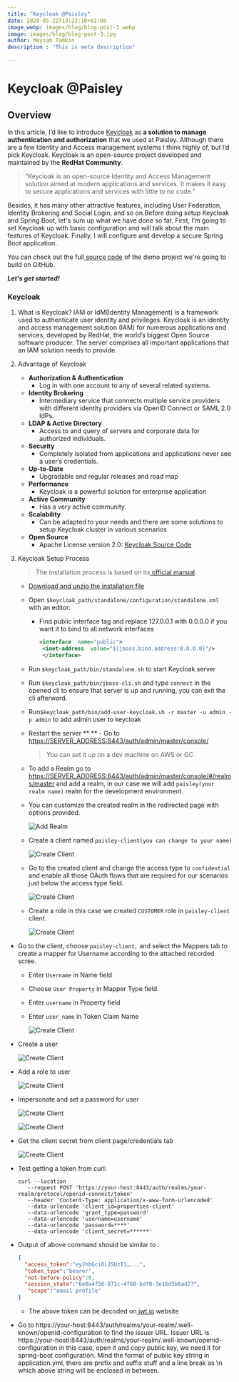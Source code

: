 ```yaml
---
title: "Keycloak @Paisley"
date: 2020-05-22T13:23:10+01:00
image_webp: images/blog/blog-post-3.webp
image: images/blog/blog-post-3.jpg
author: Meysam Tamkin
description : "This is meta description"

---
```

# Keycloak @Paisley

## Overview

In this article, I’d like to introduce [Keycloak](https://www.keycloak.org/) as **a solution to manage authentication and authorization** that we used at Paisley. Although there are a few Identity and Access management systems I think highly of, but I’d pick Keycloak.
Keycloak is an open-source project developed and maintained by the **RedHat Community**.

> “Keycloak is an open-source Identity and Access Management solution
> aimed at modern applications and services. It makes it easy to secure
> applications and services with little to no code.”

Besides, it has many other attractive features, including User Federation, Identity Brokering and Social Login, and so on.Before doing setup Keycloak and Spring Boot, let's sum up what we have done so far.
First, I’m going to set Keycloak up with basic configuration and will talk about the main features of Keycloak.
Finally, I will configure and develop a secure Spring Boot application.

You can check out the full[ source code](https://github.com/Paisley-Digital/genesis) of the demo project we're going to build on GitHub.

***Let's get started!***

  

### Keycloak
 1. What is Keycloak?
	IAM or IdM(Identity Management) is a framework used to authenticate user identity and privileges. Keycloak is an identity and access management solution (IAM) for numerous applications and services, developed by RedHat, the world’s biggest Open Source software producer. The server comprises all important applications that an IAM solution needs to provide.
	
 2. Advantage of Keycloak

	- **Authorization & Authentication**
		 - Log in with one account to any of several related systems.
	- **Identity Brokering**
		- Intermediary service that connects multiple service providers with different identity providers via OpenID Connect or SAML 2.0 IdPs.
	- **LDAP & Active Directory**
		- Access to and query of servers and corporate data for authorized individuals.
	- **Security**
		- Completely isolated from applications and applications never see a user’s credentials.
	 - **Up-to-Date**
		 - Upgradable and regular releases and road map
	 - **Performance**
		 - Keycloak is a powerful solution for enterprise application
	 - **Active Community**
		 - Has a very active community.
	 - **Scalability**
		 - Can be adapted to your needs and there are some solutions to setup Keycloak cluster in various scenarios
	 - **Open Source**
		 - Apache License version 2.0: [Keycloak Source Code](https://github.com/keycloak/keycloak)

 3. Keycloak Setup Process

	> The installation process is based on its[ official manual](https://www.keycloak.org/docs/latest/getting_started/index.html).

	- [Download and unzip the installation file](https://downloads.jboss.org/keycloak/9.0.0/keycloak-9.0.0.zip)

	- Open `$keycloak_path/standalone/configuration/standalone.xml` with an editor:

		- Find public interface tag and replace 127.0.0.1 with 0.0.0.0 if you want it to bind to all network interfaces 
			```xml  
			<interface  name="public">  
			 <inet-address  value="${jboss.bind.address:0.0.0.0}"/>
			 </interface>
			 ```

	- Run `$keycloak_path/bin/standalone.sh` to start Keycloak server

	- Run `$keycloak_path/bin/jboss-cli.sh` and type `connect` in the opened cli to ensure that server is up and running, you can exit the cli afterward.

	-	Run`$keycloak_path/bin/add-user-keycloak.sh -r master -u admin -p admin` to add admin user to keycloak

	- Restart the server
**
**	- Go to[ https://SERVER_ADDRESS:8443/auth/admin/master/console/](https://paisley.digital:8443/auth/admin/master/console/)
		> You can set it up on a dev machine on AWS or GC
	- To add a Realm go to [https://SERVER_ADDRESS:8443/auth/admin/master/console/#/realms/master](https://paisley.digital:8443/auth/admin/master/console/) and add a realm, in our case we will add `paisley(your realm name)` realm for the development environment.

	- You can customize the created realm in the redirected page with options provided.

	    ![Add Realm](/images/blog/keycloak/add-realm.png#blogpost)

    - Create a client named `paisley-client(you can change to your name) `
    
        ![Create Client](/images/blog/keycloak/add-client.png#blogpost)

    - Go to the created client and change the access type to `confidential` and enable all those OAuth flows that are required for our scenarios just below the access type field.
        
        ![Create Client](/images/blog/keycloak/client-setting.png#blogpost)
            
    - Create a role in this case we created `CUSTOMER` role in `paisley-client` client.

        ![Create Client](/images/blog/keycloak/add-roles.png#blogpost)
            
   - Go to the client, choose `paisley-client,` and select the Mappers tab to create a mapper for Username according to the attached recorded scree.	
      - Enter `Username` in Name field
      - Choose `User Property` in Mapper Type field.
      - Enter `username` in Property field
      - Enter `user_name` in Token Claim Name

        ![Create Client](/images/blog/keycloak/mapper-client.png#blogpost)   

   - Create a user 
        
        ![Create Client](/images/blog/keycloak/add-user.png#blogpost)

   - Add a role to user
        
        ![Create Client](/images/blog/keycloak/user-role-mapping.png#blogpost)

   - Impersonate and set a password for user
        
        ![Create Client](/images/blog/keycloak/user-impersonate.png#blogpost)
        
        ![Create Client](/images/blog/keycloak/account-page.png#blogpost)

   - Get the client secret from client page/credentials tab
   
        ![Create Client](/images/blog/keycloak/client-credential.png#blogpost)  
     
   - Test getting a token from curl:
        ```shell script
        curl --location 
           --request POST 'https://your-host:8443/auth/realms/your-realm/protocol/openid-connect/token' 
           --header 'Content-Type: application/x-www-form-urlencoded'  
           --data-urlencode 'client_id=properties-client' 
           --data-urlencode 'grant_type=password' 
           --data-urlencode 'username=username' 
           --data-urlencode 'password=****' 
           --data-urlencode 'client_secret=******'
        ```
   - Output of above command should be similar to :
   
       ```json
      {
         "access_token":"eyJhbGciOiJSUzI1…...",
         "token_type":"bearer",
         "not-before-policy":0,
         "session_state":"6e0a4f56-871c-4f68-bdf0-3e16d5b6ad27",
          "scope":"email profile"
     }
        ```
    
        - The above token can be decoded on[ jwt.io](http://jwt.io/) website

   - Go to https://your-host:8443/auth/realms/your-realm/.well-known/openid-configuration to find the issuer URL. Issuer URL is https://your-hostl:8443/auth/realms/your-realm/.well-known/openid-configuration in this case, open it and copy public key, we need it for spring-boot configuration. Mind the format of public key string in application.yml, there are prefix and suffix stuff and a line break as \n which above string will be enclosed in between.
    